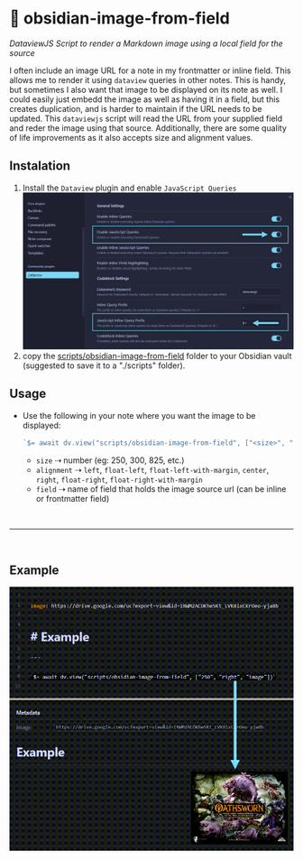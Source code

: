 # 🌅 obsidian-image-from-field
_DataviewJS Script to render a Markdown image using a local field for the source_

I often include an image URL for a note in my frontmatter or inline field. This allows me to render it using `dataview` queries in other notes. This is handy, but sometimes I also want that image to be displayed on its note as well. I could easily just embedd the image as well as having it in a field, but this creates duplication, and is harder to maintain if the URL needs to be updated. This `dataviewjs` script will read the URL from your supplied field and reder the image using that source. Additionally, there are some quality of life improvements as it also accepts size and alignment values.

## Instalation
1. Install the `Dataview` plugin and enable `JavaScript Queries`
  ![dataview](docs/dataview.png)
2. copy the [scripts/obsidian-image-from-field](./scripts/obsidian-image-from-field) folder to your Obsidian vault (suggested to save it to a "./scripts" folder).

## Usage
- Use the following in your note where you want the image to be displayed:

    ```javascript
    `$= await dv.view("scripts/obsidian-image-from-field", ["<size>", "<alignment>", "<field>"])`
    ```

    - `size` ⇢ number (eg: 250, 300, 825, etc.)
    - `alignment` ⇢ `left`, `float-left`, `float-left-with-margin`, `center`, `right`, `float-right`, `float-right-with-margin`
    - `field` ⇢ name of field that holds the image source url (can be inline or frontmatter field)

<br>

---

<br>

## Example

  ![example](docs/example.png)